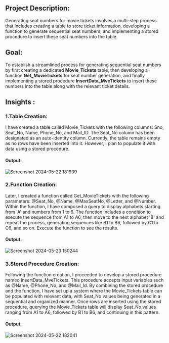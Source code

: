## Project Description:
Generating seat numbers for movie tickets involves a multi-step process that includes creating a table to store ticket information, developing a function to generate sequential seat numbers, and implementing a stored procedure to insert these seat numbers into the table.

## Goal:
To establish a streamlined process for generating sequential seat numbers by first creating a dedicated **Movie_Tickets** table, then developing a function **Get_MovieTickets** for seat number generation, and finally implementing a stored procedure **InsertData_MveTickets** to insert these numbers into the table along with the relevant ticket details.
## Insights :

### 1.Table Creation:
I have created a table called Movie_Tickets with the following columns: Sno, Seat_No, Name, Phone_No, and Mail_ID. The Seat_No column has been designated as an auto-identity column. Currently, the table remains empty as no rows have been inserted into it. However, I plan to populate it with data using a stored procedure.

#### Output:
![Screenshot 2024-05-22 181939](https://github.com/Sindhupriya717/Generate-SeatNumbers-For-MovieTickets/assets/133346654/79e26c9d-65a8-4b5f-9e0e-d2ebdbdf7b28)

### 2.Function Creation:
Later, I created a function called Get_MovieTickets with the following parameters: @Seat_No, @Name, @MaxSeatNo, @Letter, and @Number. Within the function, I have composed a query to display alphabets starting from 'A' and numbers from 1 to 6. The function includes a condition to execute the sequence from A1 to A6, then move to the next alphabet 'B' and repeat the process, generating sequences like B1 to B6, followed by C1 to C6, and so on. Execute the function to see the results.

#### Output:
![Screenshot 2024-05-23 150244](https://github.com/Sindhupriya717/Generate-SeatNumbers-For-MovieTickets/assets/133346654/c8d968d2-b01e-41c4-844c-29377e55425e)

### 3.Stored Procedure Creation:
Following the function creation, I proceeded to develop a stored procedure named InsertData_MveTickets. This procedure accepts input variables such as @Name, @Phone_No, and @Mail_Id. By combining the stored procedure and the function, I have set up a system where the Movie_Tickets table can be populated with relevant data, with Seat_No values being generated in a sequential and organized manner. Once rows are inserted using the stored procedure, querying the Movie_Tickets table will display Seat_No values ranging from A1 to A6, followed by B1 to B6, and continuing in this pattern.

#### Output:
![Screenshot 2024-05-22 182041](https://github.com/Sindhupriya717/Generate-SeatNumbers-For-MovieTickets/assets/133346654/d32183ac-e44e-4969-aebe-88e2f0b8fd38)

